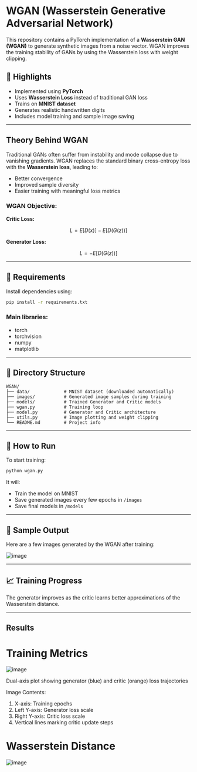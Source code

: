 # WGAN (Wasserstein Generative Adversarial Network)

This repository contains a PyTorch implementation of a **Wasserstein GAN (WGAN)** to generate synthetic images from a noise vector. WGAN improves the training stability of GANs by using the Wasserstein loss with weight clipping.

## 📌 Highlights

- Implemented using **PyTorch**
- Uses **Wasserstein Loss** instead of traditional GAN loss
- Trains on **MNIST dataset**
- Generates realistic handwritten digits
- Includes model training and sample image saving

---

##  Theory Behind WGAN

Traditional GANs often suffer from instability and mode collapse due to vanishing gradients. WGAN replaces the standard binary cross-entropy loss with the **Wasserstein loss**, leading to:

- Better convergence
- Improved sample diversity
- Easier training with meaningful loss metrics

### WGAN Objective:

**Critic Loss:**
```math
L = E[D(x)] - E[D(G(z))]
```

**Generator Loss:**
```math
L = -E[D(G(z))]
```

---

## 🧰 Requirements

Install dependencies using:

```bash
pip install -r requirements.txt
```

### Main libraries:
- torch
- torchvision
- numpy
- matplotlib

---

## 📂 Directory Structure

```
WGAN/
├── data/             # MNIST dataset (downloaded automatically)
├── images/           # Generated image samples during training
├── models/           # Trained Generator and Critic models
├── wgan.py           # Training loop
├── model.py          # Generator and Critic architecture
├── utils.py          # Image plotting and weight clipping
└── README.md         # Project info
```

---

## 🚀 How to Run

To start training:

```bash
python wgan.py
```

It will:
- Train the model on MNIST
- Save generated images every few epochs in `/images`
- Save final models in `/models`

---

## 📸 Sample Output

Here are a few images generated by the WGAN after training:

![image](https://github.com/user-attachments/assets/8cb2780a-e1dc-4f73-9f6e-291915f15c9f)

---

## 📈 Training Progress

The generator improves as the critic learns better approximations of the Wasserstein distance.

---
## Results
# Training Metrics
![image](https://github.com/user-attachments/assets/66e4913a-f5cd-44af-87e2-aa0e2d198b11)

Dual-axis plot showing generator (blue) and critic (orange) loss trajectories

Image Contents:
1. X-axis: Training epochs
2. Left Y-axis: Generator loss scale
3. Right Y-axis: Critic loss scale
4. Vertical lines marking critic update steps
# Wasserstein Distance

![image](https://github.com/user-attachments/assets/c56f825d-9f47-4f45-8410-ec05c397654e)
